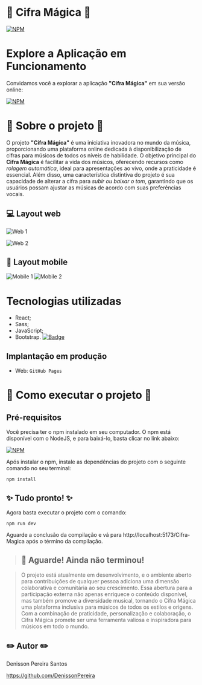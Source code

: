 # 🎵 Cifra Mágica 🎵

[![NPM](https://img.shields.io/npm/l/react)](https://github.com/DenissonPereira/Cifra-Magica/blob/main/LICENSE) 

# Explore a Aplicação em Funcionamento

Convidamos você a explorar a aplicação **"Cifra Mágica"** em sua versão online: 

[![NPM](https://img.shields.io/badge/Clique%20Aqui-8A2BE2)](https://denissonpereira.github.io/Cifra-Magica/)

# 📑 Sobre o projeto 📑

O projeto **"Cifra Mágica"** é uma iniciativa inovadora no mundo da música, proporcionando uma plataforma online dedicada à disponibilização de cifras para músicos de todos os níveis de habilidade. O objetivo principal do **Cifra Mágica** é facilitar a vida dos músicos, oferecendo recursos como *rolagem automática*, ideal para apresentações ao vivo, onde a praticidade é essencial. Além disso, uma característica distintiva do projeto é sua capacidade de alterar a cifra para *subir ou baixar o tom*, garantindo que os usuários possam ajustar as músicas de acordo com suas preferências vocais.

## 💻 Layout web
![Web 1](./public/music.gif) 

![Web 2](./public/web2.png) 

## 📱 Layout mobile
![Mobile 1](./public/mob1.jpg) ![Mobile 2](./public/mob2.jpg)

# Tecnologias utilizadas

- React;
- Sass;
- JavaScript;
- Bootstrap.
[![Badge](https://img.shields.io/badge/any_text-you_like-blue?style=flat&logo=react&logoColor=white)](LINK_DO_SEU_REACT)


## Implantação em produção

- Web: `GitHub Pages`

# 🚀 Como executar o projeto 🚀

## Pré-requisitos

Você precisa ter o npm instalado em seu computador. O npm está disponível com o NodeJS, e para baixá-lo, basta clicar no link abaixo:

[![NPM](https://img.shields.io/badge/NodeJS-228B22)](https://nodejs.org/en)

Após instalar o npm, instale as dependências do projeto com o seguinte comando no seu terminal:

```
npm install
```

## ✨ Tudo pronto! ✨

Agora basta executar o projeto com o comando:

```
npm run dev
```

Aguarde a conclusão da compilação e vá para http://localhost:5173/Cifra-Magica após o término da compilação.

>## 🚨 Aguarde! Ainda não terminou!

>O projeto está atualmente em desenvolvimento, e o ambiente aberto para contribuições de qualquer pessoa adiciona uma dimensão colaborativa e comunitária ao seu crescimento. Essa abertura para a participação externa não apenas enriquece o conteúdo disponível, mas também promove a diversidade musical, tornando o Cifra Mágica uma plataforma inclusiva para músicos de todos os estilos e origens. Com a combinação de praticidade, personalização e colaboração, o Cifra Mágica promete ser uma ferramenta valiosa e inspiradora para músicos em todo o mundo.

## ✏️ Autor ✏️

Denisson Pereira Santos

https://github.com/DenissonPereira